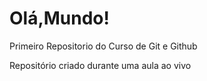 # Olá,Mundo!
 Primeiro Repositorio do Curso de Git e Github

 Repositório criado durante uma aula ao vivo
